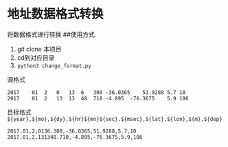 # 地址数据格式转换
将数据格式进行转换
##使用方式
1. git clone 本项目
2. cd到对应目录
3. `python3 change_format.py`

源格式
```text
2017	01	2	0	13	6	300	-36.0365	51.9288	5.7	10
2017	01	2	13	13	48	710	-4.895	-76.3675	5.9	106
```
目标格式`${year},${mo},${dy},${hr}${mn}${sec}.${msec},${lat},${lon},${m},${dep}`
```text
2017,01,2,0136.300,-36.0365,51.9288,5.7,10
2017,01,2,131348.710,-4.895,-76.3675,5.9,106
```